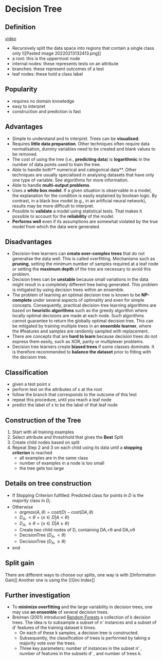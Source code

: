 # Decision Tree
## Definition
[video](https://youtu.be/7VeUPuFGJHk)
- Recursively split the data space into regions that contain a single class only
![[Pasted image 20220213132413.png]]
- a root: this is the uppermost node 
- internal nodes: these represents tests on an attribute 
- branches: these represent outcomes of a test 
- leaf nodes: these hold a class label

## Popularity
- requires no domain knowledge 
- easy to interpret 
- construction and prediction is fast 

## Advantages
- Simple to understand and to interpret. Trees can be **visualised**. 
- Requires **little data preparation**. Other techniques often require data normalisation, dummy variables need to be created and blank values to be removed. 
- The cost of using the tree (i.e., **predicting data**) is **logarithmic** in the number of data points used to train the tree. 
- Able to handle both** numerical and categorical data**. Other techniques are usually specialised in analysing datasets that have only one type of variable. See algorithms for more information. 
- Able to handle **multi-output problems**. 
- Uses a **white box model**. If a given situation is observable in a model, the explanation for the condition is easily explained by boolean logic. By contrast, in a black box model (e.g., in an artificial neural network), results may be more difficult to interpret.
- Possible to **validate** a model using statistical tests. That makes it possible to account for the **reliability** of the model. 
- **Performs well** even if its assumptions are somewhat violated by the true model from which the data were generated.
## Disadvantages
- Decision-tree learners can **create over-complex trees** that do not generalise the data well. This is called overfitting. Mechanisms such as **pruning**, setting the minimum number of samples required at a leaf node or setting the **maximum depth** of the tree are necessary to avoid this problem. 
- Decision trees can be **unstable** because small variations in the data might result in a completely different tree being generated. This problem is mitigated by using decision trees within an ensemble. 
- The problem of learning an optimal decision tree is known to be **NP-complete** under several aspects of optimality and even for simple concepts. Consequently, practical decision-tree learning algorithms are based on **heuristic algorithms** such as the greedy algorithm where locally optimal decisions are made at each node. Such algorithms cannot guarantee to return the globally optimal decision tree. This can be mitigated by training multiple trees in an **ensemble learner**, where the #features and samples are randomly sampled with replacement.
- There are concepts that are **hard to learn** because decision trees do not express them easily, such as XOR, parity or multiplexer problems.
- Decision tree learners create **biased trees** if some classes dominate. It is therefore recommended to **balance the dataset** prior to fitting with the decision tree.

## Classification 
- given a test point $x$ 
- perform test on the attributes of x at the root 
- follow the branch that corresponds to the outcome of this test 
- repeat this procedure, until you reach a leaf node 
- predict the label of x to be the label of that leaf node

## Construction of the Tree
1) Start with all training examples
2) Select attribute and threshhold that gives the **Best** Split
3) Create child nodes based on split
4) Repeat Step 2 and 3 on each child using its data until a **stopping criterion** is reached
	- all examples are in the same class 
	- number of examples in a node is too small 
	- the tree gets too large

## Details on tree construction
- If Stopping Criterion fulfilled: Predicted class for points in $D$ is the majority class in $D_i$ 
- Otherwise
	-  $arg max(A,θ) = cost(D) − cost(DA,θ)$
	- $D_A,<θ = \{x ∈ D|A < θ\}$
	- $D_A,≥θ = \{x ∈ D|A ≥ θ\}$
	- Create two child nodes of D, containing DA,<θ and DA,≥θ 
	- DecisionTree $(D_A,<θ)$
	- DecisionTree $(D_A,≥θ)$
- end

## Split gain
There are different ways to choose our splits, one way is with  [[Information Gain]]
Another one is using the [[Gini Index]]

## Further investigation
- To **minimize overfitting** and the large variability in decision trees, one may use **an ensemble** of several decision trees.
-  Breiman (2001) introduced [Random Forests](https://youtu.be/J4Wdy0Wc_xQ) a collection of k decision trees. The idea is to subsample a subset of n' instances and a subset of d' features of the training dataset k times. 
	- On each of these k samples, a decision tree is constructed. 
	- Subsequently, the classification of trees is performed by taking a majority vote over the trees. 
	- Three key parameters: number of instances in the subset n' , number of features in the subsets d' , and number of trees k.